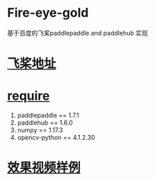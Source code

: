 # Fire-eye-gold
基于百度的飞桨paddlepaddle and paddlehub 实现
# [飞桨地址](https://aistudio.baidu.com/aistudio/projectdetail/415422) 
# [require](requirement.txt)
1. paddlepaddle == 1.7.1
2. paddlehub == 1.6.0
3. numpy == 1.17.3
4. opencv-python == 4.1.2.30
# [效果视频样例](20200422_102326.mp4)

